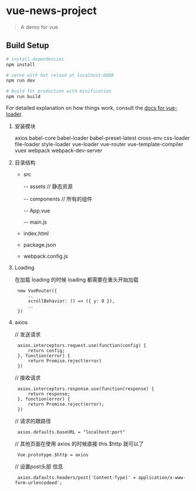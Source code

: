 # vue-news-project

> A demo for vue

## Build Setup

``` bash
# install dependencies
npm install

# serve with hot reload at localhost:8080
npm run dev

# build for production with minification
npm run build
```

For detailed explanation on how things work, consult the [docs for vue-loader](http://vuejs.github.io/vue-loader).


1. 安装模块

    axios babel-core babel-loader babel-preset-latest cross-env css-loader file-loader style-loader vue-loader vue-router vue-template-compiler vuex webpack webpack-dev-server

2. 目录结构

    - src

        -- assets  // 静态资源

        -- components  // 所有的组件

        -- App.vue

        -- main.js
    
    - index.html

    - package.json

    - webpack.config.js

3. Loading

    在加载 loading 的时候 loading 都需要在重头开始加载
    
        new VueRouter({
            ..
            scrollBehavior: () => ({ y: 0 }),
            ..
        })
        

4. axios

    // 发送请求
        
        axios.interceptors.request.use(function(config) {
            return config;
        }, function(error) {
            return Promise.reject(error)
        })

    // 接收请求
        
        axios.interceptors.response.use(function(response) {
            return response;
        }, function(error) {
            return Promise.reject(error);
        })

    // 请求的跟路径
        
        axios.defaults.baseURL = "localhost:port"

    // 其他页面在使用 axios 的时候直接 this.$http 就可以了
        
        Vue.prototype.$http = axios

    // 设置post头部 信息
        
        axios.dafaults.headers/post['Content-Type]' = application/x-www-form-urlencodeed';
